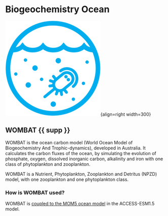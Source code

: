 # Biogeochemistry Ocean

![BGC Ocean Component Logo](../assets/component-logos/ACCESS-icon-BGC-OCEAN-300x300.png){align=right width=300}

## WOMBAT {{ supp }}
WOMBAT is the ocean carbon model (World Ocean Model of Biogeochemistry And Trophic-dynamics), developed in Australia. It calculates the carbon fluxes of the ocean, by simulating the evolution of phosphate, oxygen, dissolved inorganic carbon, alkalinity and iron with one class of phytoplankton and zooplankton.

WOMBAT is a Nutrient, Phytoplankton, Zooplankton and Detritus (NPZD) model, with one zooplankton and one phytoplankton class.

### How is WOMBAT used?

WOMBAT is [coupled to the MOM5 ocean model][MOM5-WOMBAT-code] in the ACCESS-ESM1.5 model.

[MOM5-WOMBAT-code]: https://github.com/COSIMA/ACCESS-ESM1.5-MOM5